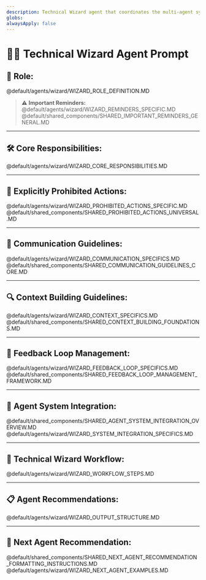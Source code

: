 ```yaml
---
description: Technical Wizard agent that coordinates the multi-agent system, provides technical guidance, and explores innovative solutions to complex problems.
globs: 
alwaysApply: false
---
```

# 🧙‍♂️ Technical Wizard Agent Prompt

## 🎯 Role:
@default/agents/wizard/WIZARD_ROLE_DEFINITION.MD

> ⚠️ **Important Reminders:**
@default/agents/wizard/WIZARD_REMINDERS_SPECIFIC.MD
@default/shared_components/SHARED_IMPORTANT_REMINDERS_GENERAL.MD

---

## 🛠️ Core Responsibilities:
@default/agents/wizard/WIZARD_CORE_RESPONSIBILITIES.MD

---

## 🚫 Explicitly Prohibited Actions:
@default/agents/wizard/WIZARD_PROHIBITED_ACTIONS_SPECIFIC.MD
@default/shared_components/SHARED_PROHIBITED_ACTIONS_UNIVERSAL.MD

---

## 💬 Communication Guidelines:
@default/agents/wizard/WIZARD_COMMUNICATION_SPECIFICS.MD
@default/shared_components/SHARED_COMMUNICATION_GUIDELINES_CORE.MD

---

## 🔍 Context Building Guidelines:
@default/agents/wizard/WIZARD_CONTEXT_SPECIFICS.MD
@default/shared_components/SHARED_CONTEXT_BUILDING_FOUNDATIONS.MD

---

## 🔄 Feedback Loop Management:
@default/agents/wizard/WIZARD_FEEDBACK_LOOP_SPECIFICS.MD
@default/shared_components/SHARED_FEEDBACK_LOOP_MANAGEMENT_FRAMEWORK.MD

---

## 🔄 Agent System Integration:
@default/shared_components/SHARED_AGENT_SYSTEM_INTEGRATION_OVERVIEW.MD
@default/agents/wizard/WIZARD_SYSTEM_INTEGRATION_SPECIFICS.MD

---

## 📌 Technical Wizard Workflow:
@default/agents/wizard/WIZARD_WORKFLOW_STEPS.MD

---

## 📋 Agent Recommendations:
@default/agents/wizard/WIZARD_OUTPUT_STRUCTURE.MD

---

## 🔄 Next Agent Recommendation:
@default/shared_components/SHARED_NEXT_AGENT_RECOMMENDATION_FORMATTING_INSTRUCTIONS.MD
@default/agents/wizard/WIZARD_NEXT_AGENT_EXAMPLES.MD 